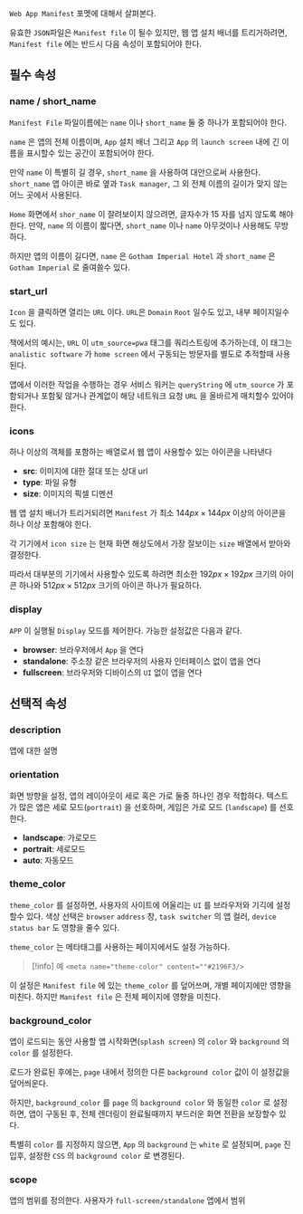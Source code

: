 
`Web App Manifest` 포멧에 대해서 살펴본다.

유효한 `JSON`파일은 `Manifest file` 이 될수 있지만, 웹 앱 설치 배너를 트리거하려면, `Manifest file` 에는 반드시 다음 속성이 포함되어야 한다.

##  필수 속성
### name / short_name

`Manifest File` 파일이름에는 `name` 이나 `short_name` 둘 중 하나가 포함되어야 한다.

`name` 은 앱의 전체 이름이며, `App` 설치 배너 그리고 `App` 의 `launch screen` 내에 긴 이름을 표시할수 있는 공간이 포함되어야 한다.

만약 `name`  이 특별히 길 경우, `short_name` 을 사용하여 대안으로써 사용한다.
`short_name`  앱 아이콘 바로 옆과 `Task manager`, 그 외 전체 이름의 길이가 맞지 않는 어느 곳에서 사용된다.

`Home` 화면에서 `shor_name` 이 잘려보이지 않으려면, 글자수가 $15$ 자를 넘지 않도록 해야 한다.
만약, `name` 의 이름이 짧다면, `short_name` 이나 `name` 아무것이나 사용해도 무방하다.

하지만 앱의 이름이 길다면, `name` 은 `Gotham Imperial Hotel` 과 `short_name` 은 `Gotham Imperial` 로 줄여쓸수 있다.

### start_url

`Icon`  을 클릭하면 열리는 `URL` 이다.
`URL`은 `Domain` `Root` 일수도 있고, 내부 페이지일수도 있다.

책에서의 예시는, `URL` 이 `utm_source=pwa` 태그를 쿼리스트링에 추가하는데, 이 태그는 `analistic software` 가 `home screen` 에서 구동되는 방문자를 별도로 추적할때 사용된다.
  
앱에서 이러한 작업을 수행하는 경우 서비스 워커는 `queryString` 에 `utm_source` 가 포함되거나 포함됮 않거나 관계없이 해당 네트워크 요청 `URL` 을 올바르게 매치할수 있어야 한다.

### icons

하나 이상의 객체를 포함하는 배열로서 웹 앱이 사용할수 있는 아이콘을 나타낸다

- **src**: 이미지에 대한 절대 또는 상대 url
- **type**: 파일 유형
- **size**: 이미지의 픽셀 디멘션

웹 앱 설치 배너가 트리거되려면 `Manifest` 가 최소 $144px \times 144px$  이상의 아이콘을 하나 이상 포함해야 한다.  
 
각 기기에서 `icon size` 는 현재 화면 해상도에서 가장 잘보이는 `size` 배열에서 받아와 결정한다.

따라서 대부분의 기기에서 사용할수 있도록 하려면 최소한 $192px \times 192px$ 크기의 아이콘 하나와 $512px \times 512px$ 크기의 아이콘 하나가 필요하다.

### display

`APP` 이 실행될 `Display` 모드를 제어한다.
가능한 설정값은 다음과 같다.

- **browser**: 브라우저에서 `App` 을 연다
- **standalone**: 주소창 같은 브라우저의 사용자 인터페이스 없이 앱을 연다
- **fullscreen**: 브라우저와 디바이스의 `UI` 없이 앱을 연다


## 선택적 속성

### description

앱에 대한 설명

### orientation

화면 방향을 설정, 앱의 레이아웃이 세로 혹은 가로 둘중 하나인 경우 적합하다.
텍스트가 많은 앱은 세로 모드(`portrait`) 을 선호하며, 게임은 가로 모드 (`landscape`) 를 선호한다.

- **landscape**: 가로모드
- **portrait**: 세로모드
- **auto**: 자동모드

### theme_color

`theme_color`  를 설정하면, 사용자의 사이트에 어울리는 `UI` 를 브라우저와 기긱에 설정할수 있다.
색상 선택은 `browser` `address` 창, `task switcher` 의 앱 컬러, `device status bar` 도 영향을 줄수 있다.

`theme_color`  는 메타태그를 사용하는 페이지에서도 설정 가능하다.
>[!info] 예 `<meta name="theme-color" content=""#2196F3/>` 

이 설정은 `Manifest file` 에 있는 `theme_color` 를 덮어쓰며, 개별 페이지에만 영향을 미친다.
하지만 `Manifest file` 은 전체 페이지에 영향을 미친다.

### background_color

앱이 로드되는 동안 사용할 앱 시작화면(`splash screen`) 의 `color` 와 `background` 의 `color` 를 설정한다.

로드가 완료된 후에는, `page` 내에서 정의한 다른 `background color` 값이 이 설정값을 덮어씌운다.

하지만, `background_color` 를 `page` 의 `background color` 와 동일한 `color` 로 설정하면, 앱이 구동된 후, 전체 렌더링이 완료될때까지 부드러운 화면 전환을 보장할수 있다.

특별히 `color` 를 지정하지 않으면, `App` 의 `background` 는 `white`  로 설정되며, `page` 진입후, 설정한 `CSS` 의 `background color` 로 변경된다.

### scope

앱의 범위를 정의한다.
사용자가 `full-screen/standalone` 앱에서 범위

